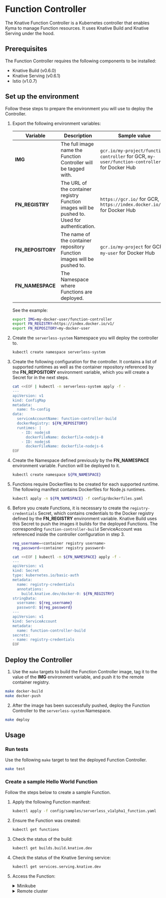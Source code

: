 # Function Controller

The Knative Function Controller is a Kubernetes controller that enables Kyma to manage Function resources. It uses Knative Build and Knative Serving under the hood.

## Prerequisites

The Function Controller requires the following components to be installed:

- Knative Build (v0.6.0)
- Knative Serving (v0.6.1)
- Istio (v1.0.7)

## Set up the environment

Follow these steps to prepare the environment you will use to deploy the Controller.

1. Export the following environment variables:

    | Variable        | Description | Sample value |
    | --------------- | ----------- |--------------|
    | **IMG** | The full image name the Function Controller will be tagged with. | `gcr.io/my-project/function-controller` for GCR, `my-user/function-controller` for Docker Hub |
    | **FN_REGISTRY** | The URL of the container registry Function images will be pushed to. Used for authentication. | `https://gcr.io/` for GCR, `https://index.docker.io/v1/` for Docker Hub |
    | **FN_REPOSITORY** | The name of the container repository Function images will be pushed to. | `gcr.io/my-project` for GCR, `my-user` for Docker Hub |
    | **FN_NAMESPACE** | The Namespace where Functions are deployed. | |

    See the example:

    ```bash
    export IMG=my-docker-user/function-controller
    export FN_REGISTRY=https://index.docker.io/v1/
    export FN_REPOSITORY=my-docker-user
    ```

2. Create the `serverless-system` Namespace you will deploy the controller to.

    ```bash
    kubectl create namespace serverless-system
    ```

3. Create the following configuration for the controller. It contains a list of supported runtimes as well as the container repository referenced by the **FN_REPOSITORY** environment variable, which you will create a Secret for in the next steps.

    ```bash
    cat <<EOF | kubectl -n serverless-system apply -f -
    ---
    apiVersion: v1
    kind: ConfigMap
    metadata:
      name: fn-config
    data:
      serviceAccountName: function-controller-build
      dockerRegistry: ${FN_REPOSITORY}
      runtimes: |
        - ID: nodejs8
          dockerFileName: dockerfile-nodejs-8
        - ID: nodejs6
          dockerFileName: dockerfile-nodejs-6
    EOF
    ```

4. Create the Namespace defined previously by the **FN_NAMESPACE** environment variable. Function will be deployed to it.

    ```bash
    kubectl create namespace ${FN_NAMESPACE}
    ```

5. Functions require Dockerfiles to be created for each supported runtime. The following manifest contains Dockerfiles for Node.js runtimes.

    ```bash
    kubectl apply -n ${FN_NAMESPACE} -f config/dockerfiles.yaml
    ```

6. Before you create Functions, it is necessary to create the `registry-credentials` Secret, which contains credentials to the Docker registry defined by the **FN_REGISTRY** environment variable. Knative Build uses this Secret to push the images it builds for the deployed Functions. The corresponding `function-controller-build` ServiceAccount was referenced inside the controller configuration in step 3.

    ```bash
    reg_username=<container registry username>
    reg_password=<container registry password>

    cat <<EOF | kubectl -n ${FN_NAMESPACE} apply -f -
    ---
    apiVersion: v1
    kind: Secret
    type: kubernetes.io/basic-auth
    metadata:
      name: registry-credentials
      annotations:
        build.knative.dev/docker-0: ${FN_REGISTRY}
    stringData:
      username: ${reg_username}
      password: ${reg_password}
    ---
    apiVersion: v1
    kind: ServiceAccount
    metadata:
      name: function-controller-build
    secrets:
    - name: registry-credentials
    EOF
    ```

## Deploy the Controller

1. Use the `make` targets to build the Function Controller image, tag it to the value of the **IMG** environment variable, and push it to the remote container registry.

```bash
make docker-build
make docker-push
```

2. After the image has been successfully pushed, deploy the Function Controller to the `serverless-system` Namespace.

```bash
make deploy
```

## Usage

### Run tests

Use the following `make` target to test the deployed Function Controller.

```bash
make test
```

### Create a sample Hello World Function

Follow the steps below to create a sample Function.

1. Apply the following Function manifest:

    ```bash
    kubectl apply -f config/samples/serverless_v1alpha1_function.yaml
    ```

2. Ensure the Function was created:

    ```bash
    kubectl get functions
    ```

3. Check the status of the build:

    ```bash
    kubectl get builds.build.knative.dev
    ```

4. Check the status of the Knative Serving service:

    ```bash
    kubectl get services.serving.knative.dev
    ```

5. Access the Function:

    <div tabs name="installation">

      <details>
      <summary>Minikube</summary>

      ```bash
      FN_DOMAIN="$(kubectl get ksvc demo --output 'jsonpath={.status.domain}')"
      FN_PORT="$(kubectl get svc istio-ingressgateway -n istio-system --output 'jsonpath={.spec.ports[?(@.port==80)].nodePort}')"
      curl -v -H "Host: ${FN_DOMAIN}" http://$(minikube ip):${FN_PORT}
      ```
      </details>

      <details>
      <summary>Remote cluster</summary>

      ```bash
      FN_DOMAIN="$(kubectl get ksvc demo --output 'jsonpath={.status.domain}')"
      curl -kD- "https://${FN_DOMAIN}"
      ```
      </details>

    </div>

